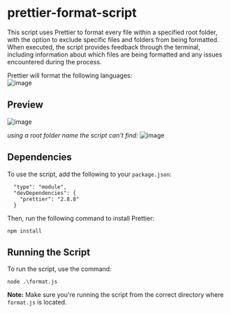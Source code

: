 # prettier-format-script
This script uses Prettier to format every file within a specified root folder, with the option to exclude specific files and folders from being formatted. <br>
When executed, the script provides feedback through the terminal, including information about which files are being formatted and any issues encountered during the process.<br>

Prettier will format the following languages:<br>
![image](https://github.com/user-attachments/assets/789a3b96-4018-4121-af93-6518d7740c0f)


## Preview
![image](https://github.com/user-attachments/assets/16c93cd2-2da8-4553-a053-78145f1082e5)

*using a root folder name the script can't find:*
![image](https://github.com/user-attachments/assets/639fd900-d289-4c23-a5e3-ef3f08aab442)




## Dependencies
To use the script, add the following to your `package.json`: 
```
  "type": "module",
  "devDependencies": {
    "prettier": "2.8.8"
  }
```

Then, run the following command to install Prettier:
```
npm install 
```

## Running the Script
To run the script, use the command:
```
node .\format.js
```

**Note:** Make sure you're running the script from the correct directory where `format.js` is located.

